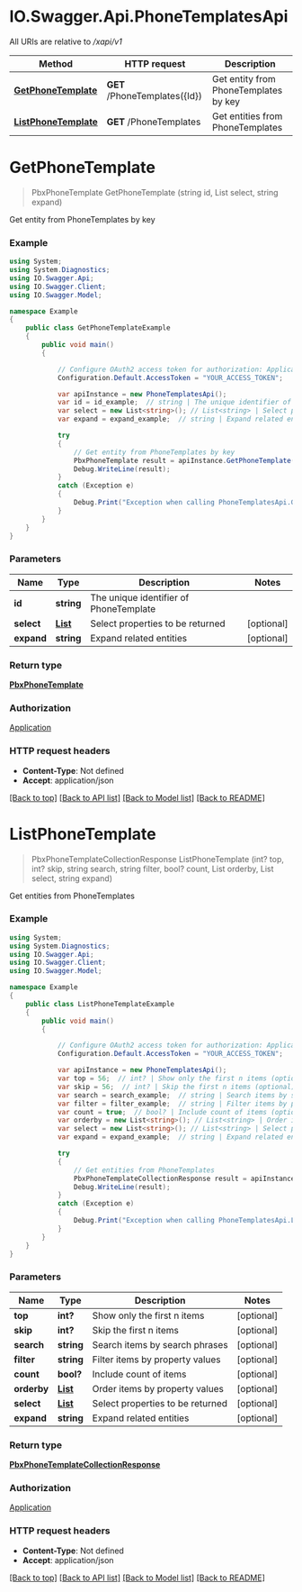 # IO.Swagger.Api.PhoneTemplatesApi

All URIs are relative to */xapi/v1*

Method | HTTP request | Description
------------- | ------------- | -------------
[**GetPhoneTemplate**](PhoneTemplatesApi.md#getphonetemplate) | **GET** /PhoneTemplates({Id}) | Get entity from PhoneTemplates by key
[**ListPhoneTemplate**](PhoneTemplatesApi.md#listphonetemplate) | **GET** /PhoneTemplates | Get entities from PhoneTemplates

<a name="getphonetemplate"></a>
# **GetPhoneTemplate**
> PbxPhoneTemplate GetPhoneTemplate (string id, List<string> select, string expand)

Get entity from PhoneTemplates by key

### Example
```csharp
using System;
using System.Diagnostics;
using IO.Swagger.Api;
using IO.Swagger.Client;
using IO.Swagger.Model;

namespace Example
{
    public class GetPhoneTemplateExample
    {
        public void main()
        {

            // Configure OAuth2 access token for authorization: Application
            Configuration.Default.AccessToken = "YOUR_ACCESS_TOKEN";

            var apiInstance = new PhoneTemplatesApi();
            var id = id_example;  // string | The unique identifier of PhoneTemplate
            var select = new List<string>(); // List<string> | Select properties to be returned (optional) 
            var expand = expand_example;  // string | Expand related entities (optional) 

            try
            {
                // Get entity from PhoneTemplates by key
                PbxPhoneTemplate result = apiInstance.GetPhoneTemplate(id, select, expand);
                Debug.WriteLine(result);
            }
            catch (Exception e)
            {
                Debug.Print("Exception when calling PhoneTemplatesApi.GetPhoneTemplate: " + e.Message );
            }
        }
    }
}
```

### Parameters

Name | Type | Description  | Notes
------------- | ------------- | ------------- | -------------
 **id** | **string**| The unique identifier of PhoneTemplate | 
 **select** | [**List<string>**](string.md)| Select properties to be returned | [optional] 
 **expand** | **string**| Expand related entities | [optional] 

### Return type

[**PbxPhoneTemplate**](PbxPhoneTemplate.md)

### Authorization

[Application](../README.md#Application)

### HTTP request headers

 - **Content-Type**: Not defined
 - **Accept**: application/json

[[Back to top]](#) [[Back to API list]](../README.md#documentation-for-api-endpoints) [[Back to Model list]](../README.md#documentation-for-models) [[Back to README]](../README.md)

<a name="listphonetemplate"></a>
# **ListPhoneTemplate**
> PbxPhoneTemplateCollectionResponse ListPhoneTemplate (int? top, int? skip, string search, string filter, bool? count, List<string> orderby, List<string> select, string expand)

Get entities from PhoneTemplates

### Example
```csharp
using System;
using System.Diagnostics;
using IO.Swagger.Api;
using IO.Swagger.Client;
using IO.Swagger.Model;

namespace Example
{
    public class ListPhoneTemplateExample
    {
        public void main()
        {

            // Configure OAuth2 access token for authorization: Application
            Configuration.Default.AccessToken = "YOUR_ACCESS_TOKEN";

            var apiInstance = new PhoneTemplatesApi();
            var top = 56;  // int? | Show only the first n items (optional) 
            var skip = 56;  // int? | Skip the first n items (optional) 
            var search = search_example;  // string | Search items by search phrases (optional) 
            var filter = filter_example;  // string | Filter items by property values (optional) 
            var count = true;  // bool? | Include count of items (optional) 
            var orderby = new List<string>(); // List<string> | Order items by property values (optional) 
            var select = new List<string>(); // List<string> | Select properties to be returned (optional) 
            var expand = expand_example;  // string | Expand related entities (optional) 

            try
            {
                // Get entities from PhoneTemplates
                PbxPhoneTemplateCollectionResponse result = apiInstance.ListPhoneTemplate(top, skip, search, filter, count, orderby, select, expand);
                Debug.WriteLine(result);
            }
            catch (Exception e)
            {
                Debug.Print("Exception when calling PhoneTemplatesApi.ListPhoneTemplate: " + e.Message );
            }
        }
    }
}
```

### Parameters

Name | Type | Description  | Notes
------------- | ------------- | ------------- | -------------
 **top** | **int?**| Show only the first n items | [optional] 
 **skip** | **int?**| Skip the first n items | [optional] 
 **search** | **string**| Search items by search phrases | [optional] 
 **filter** | **string**| Filter items by property values | [optional] 
 **count** | **bool?**| Include count of items | [optional] 
 **orderby** | [**List<string>**](string.md)| Order items by property values | [optional] 
 **select** | [**List<string>**](string.md)| Select properties to be returned | [optional] 
 **expand** | **string**| Expand related entities | [optional] 

### Return type

[**PbxPhoneTemplateCollectionResponse**](PbxPhoneTemplateCollectionResponse.md)

### Authorization

[Application](../README.md#Application)

### HTTP request headers

 - **Content-Type**: Not defined
 - **Accept**: application/json

[[Back to top]](#) [[Back to API list]](../README.md#documentation-for-api-endpoints) [[Back to Model list]](../README.md#documentation-for-models) [[Back to README]](../README.md)

